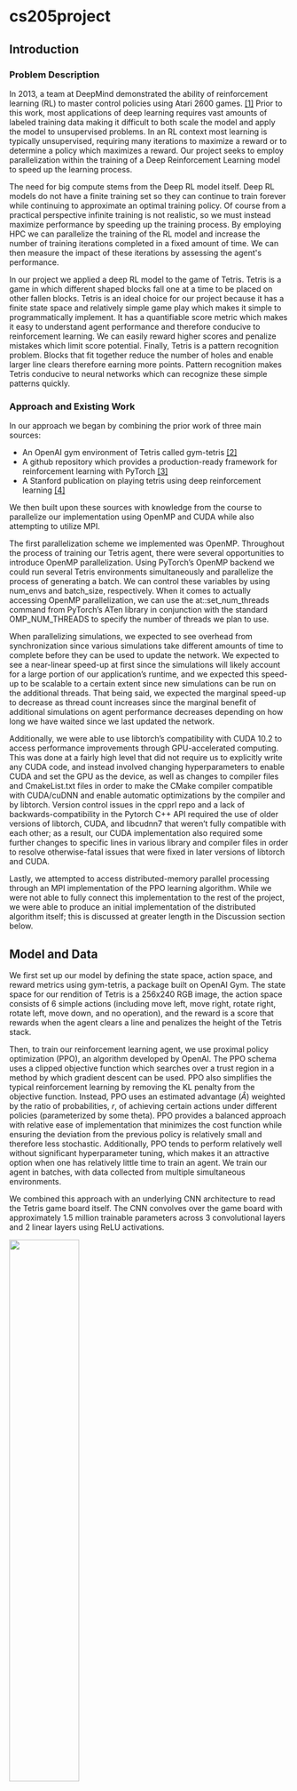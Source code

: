 # cs205project


<!--- Project Web Site
An important piece of your final project is a public web site that describes all the great work you did for your project. The web site serves as the final project report, and needs to describe your complete project. You can use GitHub Pages, or the README file on the GitHub repository, so you can easily refer to the software at the GitHub repository. You should assume the reader has no prior knowledge of your project and has not read your proposal. It should address the following aspects: -->

<!---
- Description of problem and the need for HPC and/or Big Data
- Description of solution and comparison with existing work on the problem
- Description of your model and/or data in detail: where did it come from, how did you acquire it, what does it mean, etc.
- Technical description of the parallel application, programming models, platform and infrastructure
- Links to repository with source code, evaluation data sets and test cases
- Technical description of the software design, code baseline, dependencies, how to use the code, and system and environment needed to - reproduce your tests
- Performance evaluation (speed-up, throughput, weak and strong scaling) and discussion about overheads and optimizations done
- Description of advanced features like models/platforms not explained in class, advanced functions of modules, techniques to mitigate overheads, challenging parallelization or implementation aspects...
- Final discussion about goals achieved, improvements suggested, lessons learnt, future work, interesting insights…
- Citations
Your web page should include screenshots of your software that demonstrate how it functions. You should include a link to your source code.
-->

## Introduction
### Problem Description

In 2013, a team at DeepMind demonstrated the ability of reinforcement learning (RL) to master control policies using Atari 2600 games. [[1]](#1) Prior to this work, most applications of deep learning requires vast amounts of labeled training data making it difficult to both scale the model and apply the model to unsupervised problems. In an RL context most learning is typically unsupervised, requiring many iterations to maximize a reward or to determine a policy which maximizes a reward. Our project seeks to employ parallelization within the training of a Deep Reinforcement Learning model to speed up the learning process. 

The need for big compute stems from the Deep RL model itself. Deep RL models do not have a finite training set so they can continue to train forever while continuing to approximate an optimal training policy. Of course from a practical perspective infinite training is not realistic, so we must instead maximize performance by speeding up the training process. By employing HPC we can parallelize the training of the RL model and increase the number of training iterations completed in a fixed amount of time. We can then measure the impact of these iterations by assessing the agent's performance.

In our project we applied a deep RL model to the game of Tetris. Tetris is a game in which different shaped blocks fall one at a time to be placed on other fallen blocks. Tetris is an ideal choice for our project because it has a finite state space and relatively simple game play which makes it simple to programmatically implement. It has a quantifiable score metric which makes it easy to understand agent performance and therefore conducive to reinforcement learning. We can easily reward higher scores and penalize mistakes which limit score potential. Finally, Tetris is a pattern recognition problem. Blocks that fit together reduce the number of holes and enable larger line clears therefore earning more points. Pattern recognition makes Tetris conducive to neural networks which can recognize these simple patterns quickly.


### Approach and Existing Work

In our approach we began by combining the prior work of three main sources:
- An OpenAI gym environment of Tetris called gym-tetris [[2]](#2)
- A github repository which provides a production-ready framework for reinforcement learning with PyTorch [[3]](#3)
- A Stanford publication on playing tetris using deep reinforcement learning [[4]](#4)

We then built upon these sources with knowledge from the course to parallelize our implementation using OpenMP and CUDA while also attempting to utilize MPI.

The first parallelization scheme we implemented was OpenMP. Throughout the process of training our Tetris agent, there were several opportunities to introduce OpenMP parallelization. Using PyTorch’s OpenMP backend we could run several Tetris environments simultaneously and parallelize the process of generating a batch. We can control these variables by using num_envs and batch_size, respectively. When it comes to actually accessing OpenMP parallelization, we can use the at::set_num_threads command from PyTorch’s ATen library in conjunction with the standard OMP_NUM_THREADS to specify the number of threads we plan to use. 

When parallelizing simulations, we expected to see overhead from synchronization since various simulations take different amounts of time to complete before they can be used to update the network. We expected to see a near-linear speed-up at first since the simulations will likely account for a large portion of our application’s runtime, and we expected this speed-up to be scalable to a certain extent since new simulations can be run on the additional threads. That being said, we expected the marginal speed-up to decrease as thread count increases since the marginal benefit of additional simulations on agent performance decreases depending on how long we have waited since we last updated the network. 

Additionally, we were able to use libtorch’s compatibility with CUDA 10.2 to access performance improvements through GPU-accelerated computing. This was done at a fairly high level that did not require us to explicitly write any CUDA code, and instead involved changing hyperparameters to enable CUDA and set the GPU as the device, as well as changes to compiler files and CmakeList.txt files in order to make the CMake compiler compatible with CUDA/cuDNN and enable automatic optimizations by the compiler and by libtorch. Version control issues in the cpprl repo and a lack of backwards-compatibility in the Pytorch C++ API required the use of older versions of libtorch, CUDA, and libcudnn7 that weren’t fully compatible with each other; as a result, our CUDA implementation also required some further changes to specific lines in various library and compiler files in order to resolve otherwise-fatal issues that were fixed in later versions of libtorch and CUDA.

Lastly, we attempted to access distributed-memory parallel processing through an MPI implementation of the PPO learning algorithm. While we were not able to fully connect this implementation to the rest of the project, we were able to produce an initial implementation of the distributed algorithm itself; this is discussed at greater length in the Discussion section below.

## Model and Data

We first set up our model by defining the state space, action space, and reward metrics using gym-tetris, a package built on OpenAI Gym. The state space for our rendition of Tetris is a 256x240 RGB image, the action space consists of 6 simple actions (including move left, move right, rotate right, rotate left, move down, and no operation), and the reward is a score that rewards when the agent clears a line and penalizes the height of the Tetris stack.

Then, to train our reinforcement learning agent, we use proximal policy optimization (PPO), an algorithm developed by OpenAI. The PPO schema uses a clipped objective function which searches over a trust region in a method by which gradient descent can be used. PPO also simplifies the typical reinforcement learning by removing the KL penalty from the objective function. Instead, PPO uses an estimated advantage ($\hat{A}$) weighted by the ratio of probabilities, $r$, of achieving certain actions under different policies (parameterized by some theta). PPO provides a balanced approach with relative ease of implementation that minimizes the cost function while ensuring the deviation from the previous policy is relatively small and therefore less stochastic. Additionally, PPO tends to perform relatively well without significant hyperparameter tuning, which makes it an attractive option when one has relatively little time to train an agent. We train our agent in batches, with data collected from multiple simultaneous environments.

We combined this approach with an underlying CNN architecture to read the Tetris game board itself. The CNN convolves over the game board with approximately 1.5 million trainable parameters across 3 convolutional layers and 2 linear layers using ReLU activations.

<img src="https://github.com/AlexLeonardi/cs205project/blob/master/images/Screen%20Shot%202021-05-10%20at%208.26.39%20PM.png" width="50%" height="50%">

Since our model seeks to accomplish a reinforcement learning task, there is no need for any external data. All training data will be provided by running simulations of the agent acting on a given state space after choosing an action from the action space based on the agent’s current policy. As we run more simulations, we give the agent more room to learn and encounter novel scenarios, so the load of this problem comes from the computational intensity of running many of these simulations.


## Technical Description
Our repository can be found here https://github.com/AlexLeonardi/cs205project/.

### Programming Environment


- t2.2xlarge instance (for CPU/OpenMP)
- g3.4xlarge aws instance (for GPU/CUDA)
- Ubuntu 18.04
- Python 3.6.9
- ZMQ Messaging Library

Specifications:
![Specs 1](https://github.com/AlexLeonardi/cs205project/blob/master/images/Screen%20Shot%202021-05-09%20at%2011.43.15%20PM.png)
![Specs 2](https://github.com/AlexLeonardi/cs205project/blob/master/images/GPU_lscpu.png)


### Replication Steps


1. git clone https://github.com/AlexLeonardi/cs205project.git -b master
    1. gpu: instead, git clone https://github.com/AlexLeonardi/cs205project.git -b gpu
2. (For GPU: “follow Guide: OpenACC on AWS”)
3. (GPU: CUDA install)
    1. Follow I5, installing cuda 10.2.89 instead of 10.0 or 11.2, i.e. “sudo apt-get install cuda-10.2”
4. wget https://download.pytorch.org/libtorch/cpu/libtorch-cxx11-abi-shared-with-deps-1.4.0%2Bcpu.zip
    1. GPU: instead, wget https://download.pytorch.org/libtorch/cu101/libtorch-shared-with-deps-1.4.0.zip
5. sudo apt install unzip
6. unzip libtorch-cxx11-abi-shared-with-deps-1.4.0+cpu.zip
    1. GPU: instead, unzip libtorch-shared-with-deps-1.4.0.zip
7. sudo apt-get install cmake
8. sudo apt-get install gcc g++
9. cd pytorch-cpp-rl-2
10. (GPU: install libcudnn8)
    1. wget https://developer.download.nvidia.com/compute/cuda/repos/ubuntu1804/x86_64/cuda-ubuntu1804.pin 
    2. sudo mv cuda-ubuntu1804.pin /etc/apt/preferences.d/cuda-repository-pin-600
    3. sudo apt-key adv --fetch-keys https://developer.download.nvidia.com/compute/cuda/repos/ubuntu1804/x86_64/7fa2af80.pub
    4. sudo add-apt-repository "deb https://developer.download.nvidia.com/compute/cuda/repos/ubuntu1804/x86_64/ /"
    5. sudo apt-get update
    6. sudo apt-get install libcudnn8=8.1.1.*-1+cuda10.2
11. sudo apt-get install libcudnn8-dev=8.1.1.*-1+cuda10.2
12. (GPU: sudo apt install nvidia-cuda-toolkit)
13. (GPU: add to ~/.bashrc: )
    1. export PATH=$PATH:/usr/local/cuda/bin export LD_LIBRARY_PATH=$LD_LIBRARY_PATH:/usr/local/cuda/lib:/usr/local/lib export CPLUS_INCLUDE_PATH=/usr/local/cuda/include
14. (GPU: Fix libtorch cuda.cmake file: )
    1. Replace line 148 in libtorch/share/cmake/Caffe2/public/cuda.cmake: file(READ ${CUDNN_INCLUDE_PATH}/cudnn.h CUDNN_HEADER_CONTENTS)
    2. With:
      if(EXISTS ${CUDNN_INCLUDE_PATH}/cudnn_version.h) 
        file(READ ${CUDNN_INCLUDE_PATH}/cudnn_version.h CUDNN_HEADER_CONTENTS)  
      else() 
        file(READ ${CUDNN_INCLUDE_PATH}/cudnn.h CUDNN_HEADER_CONTENTS)
      endif() 
15. mkdir build
16. cd build
17. cmake -DCMAKE_PREFIX_PATH=~/libtorch ..
    1. Gpu: cmake -D CUDA_TOOLKIT_ROOT_DIR=/usr/local/cuda-10.2 -DCMAKE_PREFIX_PATH=~/libtorch ..
    2. On GPU, cmake gives a warning message; this can be ignored, since the overlaps causing it don’t lead to runtime errors
18. make -j4
19. sudo apt update
20. sudo apt install python3-pip
21. pip3 install gym
22. pip3 install nes-py
23. pip3 install gym-tetris
24. pip3 install scikit-build
25. sudo apt install libopenmpi-dev
26. pip3 install mpi4py
27. Install Mujoco
    1. Upload and execute getid_linux on instance
    2. Submit computer ID on www.roboti.us to receive product key
    3. Upload product key to instance as mjkey.txt
28. sudo cp mjkey.txt /bin/mjkey.txt
29. wget https://www.roboti.us/download/mjpro150_linux.zip
30. mkdir ~/.mujoco
31. cp mjpro150_linux.zip ~/.mujoco/
32. unzip  ~/.mujoco/mjpro150_linux.zip
33. pip3 install --upgrade setuptools pip
34. pip3 install opencv-python
35. Add “export LD_LIBRARY_PATH=$LD_LIBRARY_PATH:/home/ubuntu/.mujoco/mjpro150/bin” to .bashrc (in home directory)
36. pip3 install mujoco-py==1.50.1.56
37. pip3 install baselines
38. sudo apt install python3-opencv
39. pip3 install msgpack

### Running the Program

1. Open two terminals connected to the same instance
2. Move to repository
3. Terminal 1: 
    1. create build directory by running mkdir build 
    2. Move to build repository
    3. Run cmake ..
    4. Run make -j[x] where x is the number of threads used
4. Terminal 2: 
    1. Run python3 ./launch_gym_server.py
5. Terminal 1:
    1. Still in /build run ./example/gym_client
    2. Port output here if desired
6. Edit /example/gym_client.cpp to alter hyperparameters and game

## Performance Evaluation and Optimizations

The objective of our project was to attempt to speed up the training of a deep RL model. In order to measure speed up we sought two main metrics. The first was frames-per-second, a measure built into the gym environment which measured how many frames of the game finished every second. Parallelizing using OpenMP we achieved a tripling in FPS from approximately 10 to 34. 

The second metric we used was holding the execution time off the training process constant. Since one could theoretically train these RL models infinitely, cutting off the training and observing differences in average performance makes more sense from a practical perspective. By observing average performance we can analyze the speed-up provided by weak scaling parallelization. Our analysis of speed-up allows us to determine the increase in the number of training iterations that can be completed in a fixed amount of time from a model trained on a single-core architecture versus a parallel one. 

#### CPU Results
<img src="https://github.com/AlexLeonardi/cs205project/blob/master/images/Screen%20Shot%202021-05-10%20at%202.52.16%20PM.png" width="50%" height="50%">
<img src="https://github.com/AlexLeonardi/cs205project/blob/master/images/Screen%20Shot%202021-05-10%20at%202.52.20%20PM.png" width="50%" height="50%">
<img src="https://github.com/AlexLeonardi/cs205project/blob/master/images/Screen%20Shot%202021-05-10%20at%205.21.10%20PM.png" width="50%" height="50%">

| **Envs-Threads**     | **Average FPS** | **Average SpeedUp**    |**Highest Reward (1 hour of training)** |
|------|------|------| ------|
| 1-1 | 11.27 | 1 | N/A |
| 2-2 | 19.34  | 1.716     | -20 |
| 4-4   | 30.24 | 2.683  |-19.8   |
| 6-6        |33.83   | 3.002     |-19.5        |
| 8-8        |33.21     | 2.946  |-20        |



#### GPU Results
<img src="https://github.com/AlexLeonardi/cs205project/blob/master/images/Screen%20Shot%202021-05-10%20at%206.37.06%20PM.png" width="50%" height="50%">
<img src="https://github.com/AlexLeonardi/cs205project/blob/master/images/Screen%20Shot%202021-05-10%20at%206.37.18%20PM.png" width="50%" height="50%">
<img src="https://github.com/AlexLeonardi/cs205project/blob/master/images/Screen%20Shot%202021-05-10%20at%206.37.30%20PM.png" width="50%" height="50%">


## Challenges

Perhaps the most challenging aspect of this project was working to develop compatibility between the various frameworks and libraries we utilized in the absence of sufficient documentation. First, we found issues with the communication between the PyTorch C++ RL framework and the Python gym server which required significant debugging to resolve. Next, when we attempted to transition to our Tetris gym, we found many issues with dependencies and had to reorient our RL code to take advantage of a foreign gym environment. This process involved changing several instructions for the making of executable files as well, further complicating the process. We also found that our RL framework did not function properly for Atari-style games, leading us to make several changes to the RL architecture, including the CNN, to ensure that the new environment was usable. Finally, the PyTorch C++ framework has very poor documentation, especially for its parallelization capabilities. Though we were able to find some of the commands necessary to parallelize our code, the documentation never included any information about how to utilize the commands, forcing us to experiment with them on our own.

## Discussion

Overall, we were able to fulfill our goal of creating a working Tetris RL agent and training the agent in a parallelized manner. The amount of setup and debugging required to run the agent was very substantial, so the fact that we finished with a functioning agent was certainly a goal we were happy to meet. In addition, we did see noticeable improvements to the number of frames our agent was able to process per second due to our parallelization efforts.

That being said, we were unable to meet our goal of demonstrating the effects of that parallelized training on the agent’s performance. One of the lessons we learned after running our agent for a few hours was that Tetris is a game that requires a significant amount of time to train because of its relatively long game times, and since we were not able to train our agents for extended periods of time, the reward we were able to achieve did not reflect a sufficient amount of learning on the part of the agent. Were we to approach this problem again, we would likely have chosen a game that is easier to train (such as Moon Lander or Super Mario) or given ourselves several weeks for the training process, after we had resolved any issues with building and parallelizing the agent.

One aspect that we have been thus far unable to fully implement is the MPI version of the PPO algorithm (currently in src/algorithms/ppo.cpp; our attempted MPI implementation is in src/algorithms/ppo_mpi.cpp.) The code as written should be a correct implementation of PPO using MPI to distribute the gradient calculation prior to updating the neural network that calculates the next action; this is implemented by first partitioning the batch of observations (from gym_client) across the nodes available, then calculating the gradient on each partition in parallel, and finally updating the neural networks in parallel. Currently, the CMake compiler is unable to correctly link the ppo.cpp file to the directory containing openmpi, and we’ve been unable to fix this through modifying any of the CMakeLists.txt files in the project; this issue is potentially related to the version-requirements of the cpprl framework, which does not work on newer versions of libtorch (which potentially contain bugfixes or improvements for compatibility with libraries such as MPI.) In any case, the full implementation of MPI and the optimization of MPI hyperparameters such as the optimal number of nodes to use are potentially promising avenues for future research building on this project.



## Citations

<a id="1">[1]</a> 
Mnih, V., Kavukcuoglu, K., Silver, D., Graves, A., Antonoglou, I., Wierstra, D. and Riedmiller, M., 2013. Playing Atari with Deep Reinforcement Learning. arXiv preprint arXiv:1312.5602.

<a id="2">[2]</a> 
GitHub. Kautenja. gym-tetris - An OpenAI Gym interface to Tetris on the NES.. https://github.com/Kautenja/gym-tetris

<a id="3">[3]</a> 
GitHub. Omegastick. Pytorrch-cpp-rl - PyTorch C++ Reinforcement Learning. https://github.com/Omegastick/pytorch-cpp-rl

<a id="2">[4]</a> 
GitHub. Soumyadipghosh. “EventGrad: Event-Triggered Communication in Parallel Machine Learning.” https://github.com/soumyadipghosh/eventgrad/blob/master/dmnist/cent/cent.cpp

<a id="4">[5]</a> 
Stavene, M., Pradhan, S., 2016. Playing Tetris with Deep Reinforcement Learning. Stanford.

## Code Citations

CPPRL (basis for project): https://github.com/Omegastick/pytorch-cpp-rl
EventGrad: adapted from https://github.com/soumyadipghosh/eventgrad/blob/master/dmnist/cent/cent.cpp
Gym-Tetris (tetris gym environment): https://pypi.org/project/gym-tetris/






